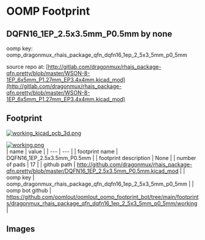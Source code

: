 # OOMP Footprint  
## DQFN16_1EP_2.5x3.5mm_P0.5mm  by none  
  
oomp key: oomp_dragonmux_rhais_package_qfn_dqfn16_1ep_2_5x3_5mm_p0_5mm  
  
source repo at: [http://gitlab.com/dragonmux/rhais_package-qfn.pretty/blob/master/WSON-8-1EP_6x5mm_P1.27mm_EP3.4x4mm.kicad_mod](http://gitlab.com/dragonmux/rhais_package-qfn.pretty/blob/master/WSON-8-1EP_6x5mm_P1.27mm_EP3.4x4mm.kicad_mod)  
## Footprint  
  
[![working_kicad_pcb_3d.png](working_kicad_pcb_3d_600.png)](working_kicad_pcb_3d.png)  
  
[![working.png](working_600.png)](working.png)  
| name | value | 
| --- | --- | 
| footprint name | DQFN16_1EP_2.5x3.5mm_P0.5mm | 
| footprint description | None | 
| number of pads | 17 | 
| github path | http://github.com/dragonmux/rhais_package-qfn.pretty/blob/master/DQFN16_1EP_2.5x3.5mm_P0.5mm.kicad_mod | 
| oomp key | oomp_dragonmux_rhais_package_qfn_dqfn16_1ep_2_5x3_5mm_p0_5mm | 
| oomp bot github | https://github.com/oomlout/oomlout_oomp_footprint_bot/tree/main/footprints/dragonmux_rhais_package_qfn_dqfn16_1ep_2_5x3_5mm_p0_5mm/working | 
## Images  
